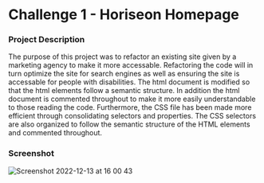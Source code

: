 # Challenge 1 - Horiseon Homepage

### Project Description

The purpose of this project was to refactor an existing site given by a marketing agency to make it more accessable. 
Refactoring the code will in turn optimize the site for search engines as well as ensuring the site is accessable for people with disabilities. 
The html document is modified so that the html elements follow a semantic structure. In addition the html document is commented throughout to make it more easily understandable to those reading the code. 
Furthermore, the CSS file has been made more efficient through consolidating selectors and properties. 
The CSS selectors are also organized to follow the semantic structure of the HTML elements and commented throughout.

### Screenshot

![Screenshot 2022-12-13 at 16 00 43](https://user-images.githubusercontent.com/118021969/207384219-7db171bc-b5c6-47ca-a774-c61d37fdfaec.png)
